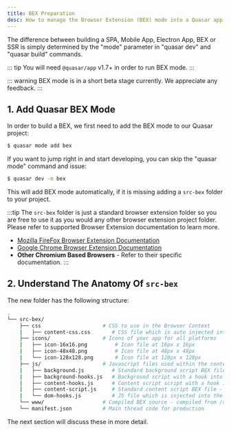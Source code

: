 ```yaml
---
title: BEX Preparation
desc: How to manage the Browser Extension (BEX) mode into a Quasar app.
---
```


The difference between building a SPA, Mobile App, Electron App, BEX or SSR is simply determined by the "mode" parameter in "quasar dev" and "quasar build" commands.

::: tip
You will need `@quasar/app` v1.7+ in order to run BEX mode.
:::

::: warning
BEX mode is in a short beta stage currently. We appreciate any feedback.
:::

## 1. Add Quasar BEX Mode
In order to build a BEX, we first need to add the BEX mode to our Quasar project:

```bash
$ quasar mode add bex
```

If you want to jump right in and start developing, you can skip the "quasar mode" command and issue:

```bash
$ quasar dev -m bex
```

This will add BEX mode automatically, if it is missing adding a `src-bex` folder to your project.

:::tip
The `src-bex` folder is just a standard browser extension folder so you are free to use it as you would any other browser extension project folder. Please refer to supported Browser Extension documentation to learn more.

* [Mozilla FireFox Browser Extension Documentation](https://developer.mozilla.org/en-US/docs/Mozilla/Add-ons/WebExtensions)
* [Google Chrome Browser Extension Documentation](https://developer.chrome.com/extensions)
* **Other Chromium Based Browsers** - Refer to their specific documentation.
:::

## 2. Understand The Anatomy Of `src-bex`

The new folder has the following structure:
```bash
.
└── src-bex/
    ├── css                    # CSS to use in the Browser Context
    |   ├── content-css.css       # CSS file which is auto injected into the consuming webpage via the manifest.json
    ├── icons/                 # Icons of your app for all platforms
    |   ├── icon-16x16.png         # Icon file at 16px x 16px
    |   ├── icon-48x48.png         # Icon file at 48px x 48px
    |   └── icon-128x128.png       # Icon file at 128px x 128px
    ├── js/                    # Javascript files used within the context of the BEX.
    |   ├── background.js         # Standard background script BEX file - auto injected via manifest.json
    |   ├── background-hooks.js   # Background script with a hook into the BEX communication layer
    |   ├── content-hooks.js      # Content script script with a hook into the BEX communication layer
    |   ├── content-script.js     # Standard content script BEX file - auto injected via manifest.json
    |   └── dom-hooks.js          # JS file which is injected into the DOM with a hook into the BEX communication layer
    └── www/                   # Compiled BEX source - compiled from /src (Quasar app)
    └── manifest.json          # Main thread code for production
```

The next section will discuss these in more detail.

